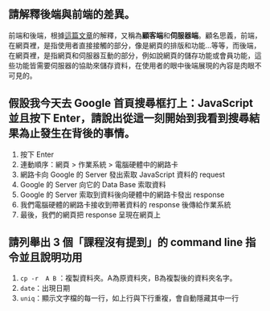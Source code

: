 ## 請解釋後端與前端的差異。
前端和後端，根據[這篇文章](https://www.pluralsight.com/blog/software-development/front-end-vs-back-end)的解釋，又稱為**顧客端**和**伺服器端**。顧名思義，前端，在網頁裡，是指使用者直接接觸的部分，像是網頁的排版和功能...等等，而後端，在網頁裡，是指網頁和伺服器互動的部分，例如說網頁的儲存功能或會員功能，這些功能皆需要伺服器的協助來儲存資料，在使用者的眼中後端展現的內容是肉眼不可見的。

## 假設我今天去 Google 首頁搜尋框打上：JavaScript 並且按下 Enter，請說出從這一刻開始到我看到搜尋結果為止發生在背後的事情。
1. 按下 Enter
2. 連動順序：網頁 > 作業系統 > 電腦硬體中的網路卡
3. 網路卡向 Google 的 Server 發出索取 JavaScript 資料的 request
4. Google 的 Server 向它的 Data Base 索取資料
5. Google 的 Server 索取到資料後向硬體中的網路卡發出 response 
6. 我們電腦硬體的網路卡接收到帶著資料的 response 後傳給作業系統
7. 最後，我們的網頁把 response 呈現在網頁上


## 請列舉出 3 個「課程沒有提到」的 command line 指令並且說明功用
1. `cp -r  A B` ：複製資料夾。A為原資料夾，B為複製後的資料夾名字。
2. `date`：出現日期
3. `uniq`：顯示文字檔的每一行，如上行與下行重複，會自動隱藏其中一行